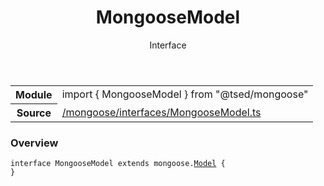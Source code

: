 
<header class="symbol-info-header"><h1 id="mongoosemodel">MongooseModel</h1><label class="symbol-info-type-label interface">Interface</label></header>
<!-- summary -->
<section class="symbol-info"><table class="is-full-width"><tbody><tr><th>Module</th><td><div class="lang-typescript"><span class="token keyword">import</span> { MongooseModel }&nbsp;<span class="token keyword">from</span>&nbsp;<span class="token string">"@tsed/mongoose"</span></div></td></tr><tr><th>Source</th><td><a href="https://github.com/Romakita/ts-express-decorators/blob/v4.23.2/src//mongoose/interfaces/MongooseModel.ts#L0-L0">/mongoose/interfaces/MongooseModel.ts</a></td></tr></tbody></table></section>
<!-- overview -->


### Overview


<pre><code class="typescript-lang "><span class="token keyword">interface</span> MongooseModel<T> <span class="token keyword">extends</span> mongoose.<a href="#api/mongoose/model"><span class="token">Model</span></a><T & mongoose.Document> <span class="token punctuation">{</span>
<span class="token punctuation">}</span></code></pre>


<!-- Parameters -->

<!-- Description -->

<!-- Members -->

